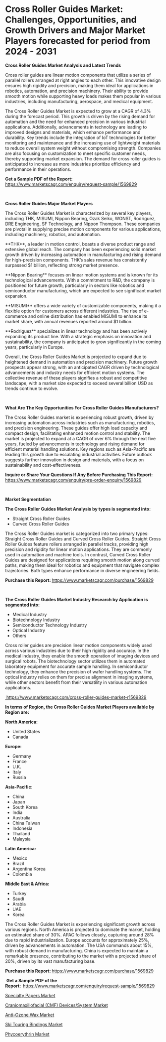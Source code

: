 <p><h1>Cross Roller Guides Market: Challenges, Opportunities, and Growth Drivers and Major Market Players forecasted for period from 2024 - 2031</h1></p><p><strong>Cross Roller Guides Market Analysis and Latest Trends</strong></p>
<p><p>Cross roller guides are linear motion components that utilize a series of parallel rollers arranged at right angles to each other. This innovative design ensures high rigidity and precision, making them ideal for applications in robotics, automation, and precision machinery. Their ability to provide smooth motion while supporting heavy loads makes them popular in various industries, including manufacturing, aerospace, and medical equipment.</p><p>The Cross Roller Guides Market is expected to grow at a CAGR of 4.3% during the forecast period. This growth is driven by the rising demand for automation and the need for enhanced precision in various industrial applications. Additionally, advancements in technology are leading to improved designs and materials, which enhance performance and durability. Key trends include the integration of IoT technologies for better monitoring and maintenance and the increasing use of lightweight materials to reduce overall system weight without compromising strength. Companies are also focusing on customization to meet specific customer needs, thereby supporting market expansion. The demand for cross roller guides is anticipated to increase as more industries prioritize efficiency and performance in their operations.</p></p>
<p><strong>Get a Sample PDF of the Report:&nbsp;</strong> <a href="https://www.marketscagr.com/enquiry/request-sample/1569829?utm_campaign=1282&utm_medium=2&utm_source=Github&utm_content=ia&utm_term=14102024&utm_id=cross-roller-guides">https://www.marketscagr.com/enquiry/request-sample/1569829</a></p>
<p>&nbsp;</p>
<p><strong>Cross Roller Guides Major Market Players</strong></p>
<p><p>The Cross Roller Guides Market is characterized by several key players, including THK, MISUMI, Nippon Bearing, Ozak Seiko, WONST, Rodriguez, DRE Engineering, SF Technology, and Nippon Thompson. These companies are pivotal in supplying precise motion components for various applications, including machinery, robotics, and automation.</p><p>**THK**, a leader in motion control, boasts a diverse product range and extensive global reach. The company has been experiencing solid market growth driven by increasing automation in manufacturing and rising demand for high-precision components. THK’s sales revenue has consistently surpassed $1 billion, reflecting strong market presence.</p><p>**Nippon Bearing** focuses on linear motion systems and is known for its technological advancements. With a commitment to R&D, the company is positioned for future growth, particularly in sectors like robotics and semiconductor manufacturing, which are expected to see significant market expansion.</p><p>**MISUMI** offers a wide variety of customizable components, making it a flexible option for customers across different industries. The rise of e-commerce and online distribution has enabled MISUMI to enhance its market share, with annual revenues reported around $1 billion.</p><p>**Rodriguez** specializes in linear technology and has been actively expanding its product line. With a strategic emphasis on innovation and sustainability, the company is anticipated to grow significantly in the coming years, particularly in Europe.</p><p>Overall, the Cross Roller Guides Market is projected to expand due to heightened demand in automation and precision machinery. Future growth prospects appear strong, with an anticipated CAGR driven by technological advancements and industry needs for efficient motion systems. The collective revenue of these players signifies a robust and competitive landscape, with a market size expected to exceed several billion USD as trends continue to evolve.</p></p>
<p>&nbsp;</p>
<p><strong>What Are The Key Opportunities For Cross Roller Guides Manufacturers?</strong></p>
<p><p>The Cross Roller Guides market is experiencing robust growth, driven by increasing automation across industries such as manufacturing, robotics, and precision engineering. These guides offer high load capacity and compact design, facilitating enhanced motion control and stability. The market is projected to expand at a CAGR of over 6% through the next five years, fueled by advancements in technology and rising demand for efficient material handling solutions. Key regions such as Asia-Pacific are leading this growth due to escalating industrial activities. Future outlook suggests further innovation in design and materials, with a focus on sustainability and cost-effectiveness.</p></p>
<p><strong>Inquire or Share Your Questions If Any Before Purchasing This Report:</strong> <a href="https://www.marketscagr.com/enquiry/pre-order-enquiry/1569829?utm_campaign=1282&utm_medium=2&utm_source=Github&utm_content=ia&utm_term=14102024&utm_id=cross-roller-guides">https://www.marketscagr.com/enquiry/pre-order-enquiry/1569829</a></p>
<p>&nbsp;</p>
<p><strong>Market Segmentation</strong></p>
<p><strong>The Cross Roller Guides Market Analysis by types is segmented into:</strong></p>
<p><ul><li>Straight Cross Roller Guides</li><li>Curved Cross Roller Guides</li></ul></p>
<p><p>The Cross Roller Guides market is categorized into two primary types: Straight Cross Roller Guides and Curved Cross Roller Guides. Straight Cross Roller Guides feature rollers arranged in parallel tracks, providing high precision and rigidity for linear motion applications. They are commonly used in automation and machine tools. In contrast, Curved Cross Roller Guides are designed for applications requiring smooth motion along curved paths, making them ideal for robotics and equipment that navigate complex trajectories. Both types enhance performance in diverse engineering fields.</p></p>
<p><strong>Purchase this Report:&nbsp;</strong><a href="https://www.marketscagr.com/purchase/1569829?utm_campaign=1282&utm_medium=2&utm_source=Github&utm_content=ia&utm_term=14102024&utm_id=cross-roller-guides">https://www.marketscagr.com/purchase/1569829</a></p>
<p>&nbsp;</p>
<p><strong>The Cross Roller Guides Market Industry Research by Application is segmented into:</strong></p>
<p><ul><li>Medical Industry</li><li>Biotechnology Industry</li><li>Semiconductor Technology Industry</li><li>Optical Industry</li><li>Others</li></ul></p>
<p><p>Cross roller guides are precision linear motion components widely used across various industries due to their high rigidity and accuracy. In the medical industry, they enable the smooth operation of imaging devices and surgical robots. The biotechnology sector utilizes them in automated laboratory equipment for accurate sample handling. In semiconductor technology, they enhance the precision of wafer handling systems. The optical industry relies on them for precise alignment in imaging systems, while other sectors benefit from their versatility in various automation applications.</p></p>
<p><a href="https://www.marketscagr.com/cross-roller-guides-market-r1569829?utm_campaign=1282&utm_medium=2&utm_source=Github&utm_content=ia&utm_term=14102024&utm_id=cross-roller-guides">&nbsp;https://www.marketscagr.com/cross-roller-guides-market-r1569829</a></p>
<p><strong>In terms of Region, the Cross Roller Guides Market Players available by Region are:</strong></p>
<p>
    <p> <strong> North America: </strong>
        <ul>
            <li>United States</li>
            <li>Canada</li>
        </ul>
        </p> 
    <p> <strong> Europe: </strong>
        <ul>
            <li>Germany</li>
            <li>France</li>
            <li>U.K.</li>
            <li>Italy</li>
            <li>Russia</li>
        </ul>
        </p> 
    <p> <strong> Asia-Pacific: </strong>
        <ul>
            <li>China</li>
            <li>Japan</li>
            <li>South Korea</li>
            <li>India</li>
            <li>Australia</li>
            <li>China Taiwan</li>
            <li>Indonesia</li>
            <li>Thailand</li>
            <li>Malaysia</li>
        </ul>
        </p> 
    <p> <strong> Latin America: </strong>
        <ul>
            <li>Mexico</li>
            <li>Brazil</li>
            <li>Argentina Korea</li>
            <li>Colombia</li>
        </ul>
        </p> 
    <p> <strong> Middle East & Africa: </strong>
        <ul>
            <li>Turkey</li>
            <li>Saudi</li>
            <li>Arabia</li>
            <li>UAE</li>
            <li>Korea</li>
        </ul>
    </p>
    </p>
<p><p>The Cross Roller Guides Market is experiencing significant growth across various regions. North America is projected to dominate the market, holding an estimated share of 30%. APAC follows closely, capturing around 28% due to rapid industrialization. Europe accounts for approximately 25%, driven by advancements in automation. The USA commands about 15%, with robust demand in manufacturing. China is expected to maintain a remarkable presence, contributing to the market with a projected share of 20%, driven by its vast manufacturing base.</p></p>
<p><strong>Purchase this Report: </strong><a href="https://www.marketscagr.com/purchase/1569829?utm_campaign=1282&utm_medium=2&utm_source=Github&utm_content=ia&utm_term=14102024&utm_id=cross-roller-guides">https://www.marketscagr.com/purchase/1569829</a></p>
<p>&nbsp;<strong>Get a Sample PDF of the Report:&nbsp;&nbsp;</strong><a href="https://www.marketscagr.com/enquiry/request-sample/1569829?utm_campaign=1282&utm_medium=2&utm_source=Github&utm_content=ia&utm_term=14102024&utm_id=cross-roller-guides">https://www.marketscagr.com/enquiry/request-sample/1569829</a></p>
<p><strong></strong></p>
<p><p><a href="https://www.linkedin.com/pulse/specialty-papers-market-navigating-challenges-unlocking-potential-kzhce?trk=public_post_embed_feed-article-content&utm_campaign=1282&utm_medium=2&utm_source=Github&utm_content=ia&utm_term=14102024&utm_id=cross-roller-guides">Specialty Papers Market</a></p><p><a href="https://www.linkedin.com/pulse/emerging-opportunities-challenges-global-craniomaxillofacial-mkpve?trk=public_post_embed_feed-article-content&utm_campaign=1282&utm_medium=2&utm_source=Github&utm_content=ia&utm_term=14102024&utm_id=cross-roller-guides">Craniomaxillofacial (CMF) Devices/System Market</a></p><p><a href="https://github.com/wendisyqf/Market-Research-Report-List-1/blob/main/anti-ozone-wax-market.md?utm_campaign=1282&utm_medium=2&utm_source=Github&utm_content=ia&utm_term=14102024&utm_id=cross-roller-guides">Anti-Ozone Wax Market</a></p><p><a href="https://www.linkedin.com/pulse/market-forecasting-change-global-ski-touring-bindings-dynamics-vjdne?trk=public_post_embed_feed-article-content&utm_campaign=1282&utm_medium=2&utm_source=Github&utm_content=ia&utm_term=14102024&utm_id=cross-roller-guides">Ski Touring Bindings Market</a></p><p><a href="https://github.com/sharitatri97/Market-Research-Report-List-1/blob/main/phycoerythrin-market.md?utm_campaign=1282&utm_medium=2&utm_source=Github&utm_content=ia&utm_term=14102024&utm_id=cross-roller-guides">Phycoerythrin Market</a></p></p>